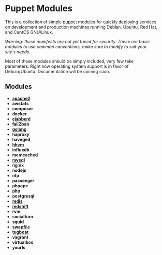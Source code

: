# Puppet Modules
This is a collection of simple puppet modules for quickly deploying
services on development and production machines running Debian,
Ubuntu, Red Hat, and CentOS GNU/Linux.

*Warning: these manifests are not yet tuned for security. These are
 basic modules to use common conventions, make sure to modify to suit
 your site's needs.*

Most of these modules should be simply included, very few take
parameters. Right now operating system support is in favor of
Debian/Ubuntu. Documentation will be coming soon.

## Modules ##
* [__apache2__](modules/apache2/README.md)
* __awstats__
* __composer__
* __docker__
* [__ejabberd__](modules/ejabberd/README.md)
* __fail2ban__
* [__golang__](modules/golang/README.md)
* __haproxy__
* __haveged__
* [__hhvm__](modules/hhvm/README.md)
* __influxdb__
* __memcached__
* [__mysql__](modules/mysql/README.md)
* __nginx__
* __nodejs__
* __ntp__
* __passenger__
* __phpapc__
* __php__
* __postgresql__
* [__redis__](modules/redis/README.md)
* [__redshift__](modules/redshift/README.md)
* __rvm__
* __socialturn__
* __squid__
* [__swapfile__](modules/swapfile/README.md)
* [__tugboat__](modules/tugboat/README.md)
* __vagrant__
* __virtualbox__
* __yourls__
